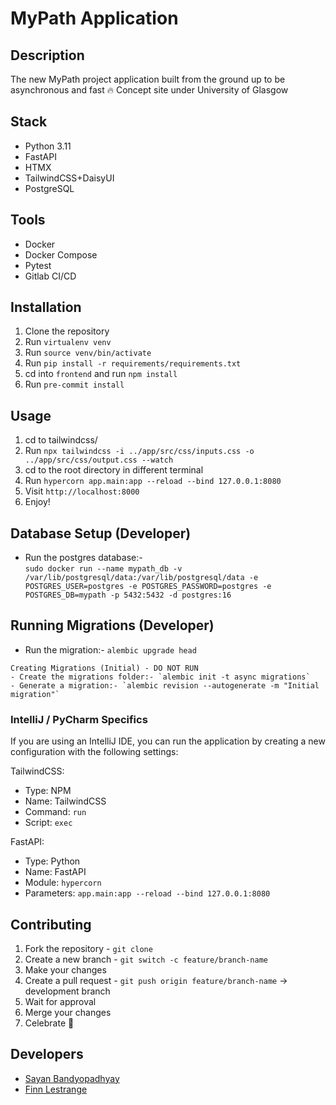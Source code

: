 # MyPath Application

## Description
The new MyPath project application built from the ground up to be asynchronous and fast 🔥
Concept site under University of Glasgow

## Stack
- Python 3.11
- FastAPI
- HTMX
- TailwindCSS+DaisyUI
- PostgreSQL

## Tools
- Docker
- Docker Compose
- Pytest
- Gitlab CI/CD

## Installation
1. Clone the repository
2. Run `virtualenv venv`
3. Run `source venv/bin/activate`
4. Run `pip install -r requirements/requirements.txt`
5. cd into `frontend` and run `npm install`
6. Run `pre-commit install`

## Usage
1. cd to tailwindcss/
2. Run `npx tailwindcss -i ../app/src/css/inputs.css -o ../app/src/css/output.css --watch`
3. cd to the root directory in different terminal
4. Run `hypercorn app.main:app --reload --bind 127.0.0.1:8080`
5. Visit `http://localhost:8000`
6. Enjoy!

## Database Setup (Developer)
- Run the postgres database:- <br>
`sudo docker run --name mypath_db -v /var/lib/postgresql/data:/var/lib/postgresql/data -e POSTGRES_USER=postgres -e POSTGRES_PASSWORD=postgres -e POSTGRES_DB=mypath -p 5432:5432 -d postgres:16`


## Running Migrations (Developer)
- Run the migration:- `alembic upgrade head`

```
Creating Migrations (Initial) - DO NOT RUN
- Create the migrations folder:- `alembic init -t async migrations`
- Generate a migration:- `alembic revision --autogenerate -m "Initial migration"`
```

### IntelliJ / PyCharm Specifics
If you are using an IntelliJ IDE, you can run the application by creating a new configuration with the following settings:

TailwindCSS:
- Type: NPM
- Name: TailwindCSS
- Command: `run`
- Script: `exec`

FastAPI:
- Type: Python
- Name: FastAPI
- Module: `hypercorn`
- Parameters: `app.main:app --reload --bind 127.0.0.1:8080`

## Contributing
1. Fork the repository - `git clone`
2. Create a new branch - `git switch -c feature/branch-name`
3. Make your changes
4. Create a pull request - `git push origin feature/branch-name` -> development branch
5. Wait for approval
6. Merge your changes
7. Celebrate 🎉

## Developers
- [Sayan Bandyopadhyay](https://www.linkedin.com/in/sayan-bandyopadhyay/)
- [Finn Lestrange](https://finnlestrange.tech)
